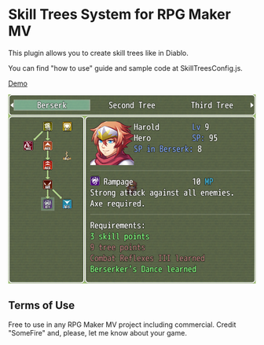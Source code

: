 # Skill Trees System for RPG Maker MV

This plugin allows you to create skill trees like in Diablo.

You can find "how to use" guide and sample code at SkillTreesConfig.js.

[Demo](https://drive.google.com/open?id=1fMe3KVER7wSNbbW0mlDFgvjl-cDog0l1)

![Sample image](/Sample.png)

## Terms of Use

Free to use in any RPG Maker MV project including commercial.
Credit "SomeFire" and, please, let me know about your game.
